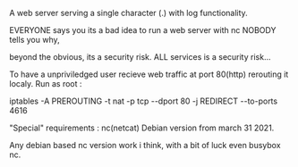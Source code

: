 A web server serving a single character (.) with log functionality.

EVERYONE says you its a bad idea to run a web server with nc NOBODY tells you why,

beyond the obvious, its a security risk. ALL services is a security risk...

To have a unpriviledged user recieve web traffic at port 80(http) rerouting it localy. Run as root :

iptables -A PREROUTING -t nat -p tcp --dport 80 -j REDIRECT --to-ports 4616

"Special" requirements : nc(netcat) Debian version from march 31 2021.

Any debian based nc version work i think, with a bit of luck even busybox nc.
